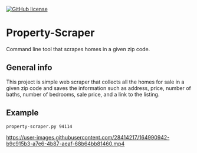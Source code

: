 
[![GitHub license](https://img.shields.io/github/license/juanbasora/Expense-tracker)](https://github.com/juanbasora/property-scraper)
# Property-Scraper
Command line tool that scrapes homes in a given zip code.

## General info
This project is simple web scraper that collects all the homes for sale in a given zip code and saves the information such as address, price, number of baths, number of bedrooms, sale price, and a link to the listing.

## Example
```
property-scraper.py 94114
```


https://user-images.githubusercontent.com/28414217/164990942-b9c915b3-a7e6-4b87-aeaf-68b64bb81460.mp4

